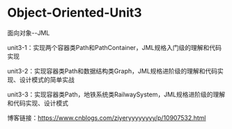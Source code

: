 # Object-Oriented-Unit3
面向对象--JML

unit3-1：实现两个容器类Path和PathContainer，JML规格入门级的理解和代码实现

unit3-2：实现容器类Path和数据结构类Graph，JML规格进阶级的理解和代码实现、设计模式的简单实战

unit3-3：实现容器类Path，地铁系统类RailwaySystem，JML规格进阶级的理解和代码实现、设计模式



博客链接：https://www.cnblogs.com/ziyeryyyyyyyy/p/10907532.html